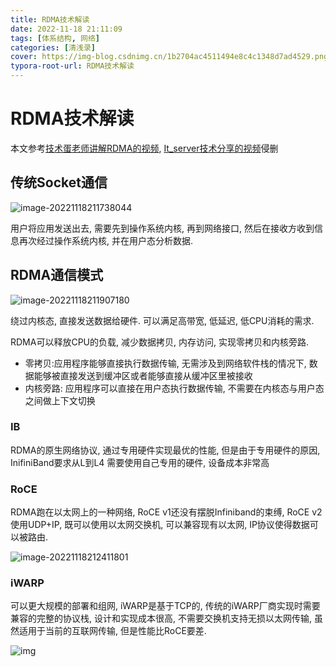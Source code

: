 ```yaml
---
title: RDMA技术解读
date: 2022-11-18 21:11:09
tags: [体系结构, 网络]
categories: [清浅录]
cover: https://img-blog.csdnimg.cn/1b2704ac4511494e8c4c1348d7ad4529.png
typora-root-url: RDMA技术解读
---
```


# RDMA技术解读

本文参考[技术蛋老师讲解RDMA的视频]([揭秘网络技术中的“爱马仕”，12分钟看懂RDMA_哔哩哔哩_bilibili](https://www.bilibili.com/video/BV1ZY4y1L7Xq/?spm_id_from=333.337.search-card.all.click&vd_source=aad0e5152e96b4bf095d0017d639153b)), [It_server技术分享的视频]([学习分享：浅谈RDMA技术_哔哩哔哩_bilibili](https://www.bilibili.com/video/BV1QL411G7wo/?spm_id_from=333.337.search-card.all.click&vd_source=aad0e5152e96b4bf095d0017d639153b))侵删

## 传统Socket通信

![image-20221118211738044](image-20221118211738044.png)

用户将应用发送出去, 需要先到操作系统内核, 再到网络接口, 然后在接收方收到信息再次经过操作系统内核, 并在用户态分析数据.

## RDMA通信模式

![image-20221118211907180](image-20221118211907180.png)

绕过内核态, 直接发送数据给硬件. 可以满足高带宽, 低延迟, 低CPU消耗的需求.

RDMA可以释放CPU的负载, 减少数据拷贝, 内存访问, 实现零拷贝和内核旁路.

- 零拷贝:应用程序能够直接执行数据传输, 无需涉及到网络软件栈的情况下, 数据能够被直接发送到缓冲区或者能够直接从缓冲区里被接收
- 内核旁路: 应用程序可以直接在用户态执行数据传输, 不需要在内核态与用户态之间做上下文切换

### IB

RDMA的原生网络协议, 通过专用硬件实现最优的性能, 但是由于专用硬件的原因, InifiniBand要求从L到L4 需要使用自己专用的硬件, 设备成本非常高



### RoCE

RDMA跑在以太网上的一种网络, RoCE v1还没有摆脱Infiniband的束缚, RoCE v2使用UDP+IP, 既可以使用以太网交换机, 可以兼容现有以太网, IP协议使得数据可以被路由.

![image-20221118212411801](image-20221118212411801.png)

### iWARP

可以更大规模的部署和组网, iWARP是基于TCP的, 传统的iWARP厂商实现时需要兼容的完整的协议栈, 设计和实现成本很高, 不需要交换机支持无损以太网传输, 虽然适用于当前的互联网传输, 但是性能比RoCE要差.

![img](https://img-blog.csdnimg.cn/1b2704ac4511494e8c4c1348d7ad4529.png)

